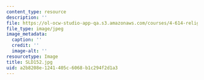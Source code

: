 ```yaml
---
content_type: resource
description: ''
file: https://ol-ocw-studio-app-qa.s3.amazonaws.com/courses/4-614-religious-architecture-and-islamic-cultures-fall-2002/a2b8208e1241405c6068b1c294f2d1a3_SLD152.jpg
file_type: image/jpeg
image_metadata:
  caption: ''
  credit: ''
  image-alt: ''
resourcetype: Image
title: SLD152.jpg
uid: a2b8208e-1241-405c-6068-b1c294f2d1a3
---
```

